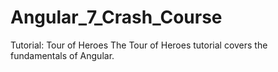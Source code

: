 # Angular_7_Crash_Course
Tutorial: Tour of Heroes The Tour of Heroes tutorial covers the fundamentals of Angular.
